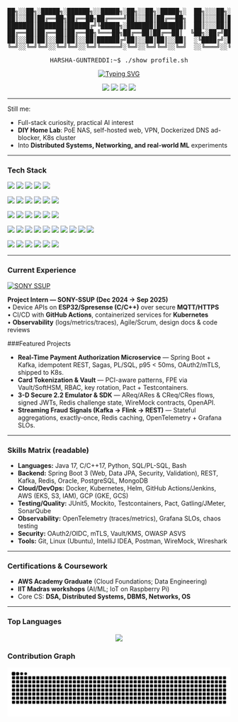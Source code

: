 <div align="center">
<pre>
██╗░░██╗░█████╗░██████╗░░█████╗░██╗░░██╗░█████╗░  ██╗░░░██╗░█████╗░██████╗░██████╗░██╗░░██╗░█████╗░███╗░██╗
██║░░██║██╔══██╗██╔══██╗██╔════╝██║░░██║██╔══██╗  ██║░░░██║██╔══██╗██╔══██╗██╔══██╗██║░░██║██╔══██╗████╗██║
███████║███████║██████╔╝╚█████╗░███████║███████║  ██║░░░██║███████║██████╔╝██║░░██║███████║███████║██╔████║
██╔══██║██╔══██║██╔══██╗╚═══██╗██╔══██║██╔══██║  ╚██╗░██╔╝██╔══██║██╔══██╗██║░░██║██╔══██║██╔══██║██║╚███║
██║░░██║██║░░██║██║░░██║██████╔╝██║░░██║██║░░██║  ░╚████╔╝░██║░░██║██║░░██║██╔══██╗██║░░██║██║░░██║██║░╚██║
╚═╝░░╚═╝╚═╝░░╚═╝╚═╝░░╚═╝╚═════╝░╚═╝░░╚═╝╚═╝░░╚═╝  ░░╚═══╝░░╚═╝░░╚═╝╚═╝░░╚═╝██████╔╝╚═╝░░╚═╝╚═╝░░╚═╝╚═╝░░╚═╝
</pre>

<pre>HARSHA-GUNTREDDI:~$ ./show_profile.sh</pre>

<a href="https://github.com/HarshaGuntreddi">
  <img src="https://readme-typing-svg.herokuapp.com?font=Fira+Code&size=22&pause=1000&color=39FF14&center=true&width=580&lines=Welcome+to+my+Profile...;Backend+Engineer+(Java+17%2FSpring+Boot+3);Distributed+Systems+%26+Streaming+(Kafka%2C+Flink);Home+Lab+%26+Networking+Enthusiast" alt="Typing SVG" />
</a>

<p align="center">
  <a href="https://github.com/HarshaGuntreddi" target="_blank"><img src="https://img.shields.io/badge/GitHub-100000?style=for-the-badge&logo=github&logoColor=white"></a>
  <a href="https://www.linkedin.com/in/harshaguntreddi/" target="_blank"><img src="https://img.shields.io/badge/LinkedIn-0077B5?style=for-the-badge&logo=linkedin&logoColor=white"></a>
  <a href="mailto:harshavguntreddi@gmail.com"><img src="https://img.shields.io/badge/Gmail-D14836?style=for-the-badge&logo=gmail&logoColor=white"></a>
  <a href="https://about-harsha.pages.dev" target="_blank"><img src="https://img.shields.io/badge/Portfolio-0d1117?style=for-the-badge&logo=vercel&logoColor=white"></a>
</p>
</div>

---
Still me:
- Full-stack curiosity, practical AI interest️
- **DIY Home Lab**: PoE NAS, self-hosted web, VPN, Dockerized DNS ad-blocker, K8s cluster
- Into **Distributed Systems, Networking, and real-world ML** experiments

---

### Tech Stack

<!-- Languages -->
<p>
  <img src="https://img.shields.io/badge/Java_17-ED8B00?style=for-the-badge&logo=openjdk&logoColor=white">
  <img src="https://img.shields.io/badge/C/C%2B%2B-00599C?style=for-the-badge&logo=cplusplus&logoColor=white">
  <img src="https://img.shields.io/badge/Python-3776AB?style=for-the-badge&logo=python&logoColor=white">
  <img src="https://img.shields.io/badge/SQL%2FPLSQL-4479A1?style=for-the-badge&logo=oracle&logoColor=white">
  <img src="https://img.shields.io/badge/Bash-121011?style=for-the-badge&logo=gnu-bash&logoColor=white">
</p>

<!-- Backend & Data -->
<p>
  <img src="https://img.shields.io/badge/Spring_Boot_3-6DB33F?style=for-the-badge&logo=spring&logoColor=white">
  <img src="https://img.shields.io/badge/Kafka-231F20?style=for-the-badge&logo=apachekafka&logoColor=white">
  <img src="https://img.shields.io/badge/Redis-DC382D?style=for-the-badge&logo=redis&logoColor=white">
  <img src="https://img.shields.io/badge/Oracle-F80000?style=for-the-badge&logo=oracle&logoColor=white">
  <img src="https://img.shields.io/badge/PostgreSQL-316192?style=for-the-badge&logo=postgresql&logoColor=white">
  <img src="https://img.shields.io/badge/MongoDB-4ea94b?style=for-the-badge&logo=mongodb&logoColor=white">
</p>

<!-- Cloud & DevOps -->
<p>
  <img src="https://img.shields.io/badge/Docker-2496ED?style=for-the-badge&logo=docker&logoColor=white">
  <img src="https://img.shields.io/badge/Kubernetes-326CE5?style=for-the-badge&logo=kubernetes&logoColor=white">
  <img src="https://img.shields.io/badge/Helm-0F1689?style=for-the-badge&logo=helm&logoColor=white">
  <img src="https://img.shields.io/badge/GitHub_Actions-2671E5?style=for-the-badge&logo=githubactions&logoColor=white">
  <img src="https://img.shields.io/badge/AWS-FF9900?style=for-the-badge&logo=amazonaws&logoColor=white">
  <img src="https://img.shields.io/badge/GCP-4285F4?style=for-the-badge&logo=googlecloud&logoColor=white">
</p>

<!-- Quality, Observability & Security -->
<p>
  <img src="https://img.shields.io/badge/JUnit5-25A162?style=for-the-badge&logo=junit5&logoColor=white">
  <img src="https://img.shields.io/badge/Mockito-000000?style=for-the-badge&logo=java&logoColor=white">
  <img src="https://img.shields.io/badge/Testcontainers-0047BB?style=for-the-badge&logo=docker&logoColor=white">
  <img src="https://img.shields.io/badge/Gatling-FF9E2C?style=for-the-badge&logo=gatling&logoColor=white">
  <img src="https://img.shields.io/badge/OpenAPI-6BA539?style=for-the-badge&logo=openapiinitiative&logoColor=white">
  <img src="https://img.shields.io/badge/OpenTelemetry-000000?style=for-the-badge&logo=opentelemetry&logoColor=white">
  <img src="https://img.shields.io/badge/Grafana-F46800?style=for-the-badge&logo=grafana&logoColor=white">
  <img src="https://img.shields.io/badge/OAuth2%2FOIDC-2C3E50?style=for-the-badge&logo=auth0&logoColor=white">
  <img src="https://img.shields.io/badge/mTLS-2C3E50?style=for-the-badge&logo=letsencrypt&logoColor=white">
  <img src="https://img.shields.io/badge/Vault%2FKMS-000000?style=for-the-badge&logo=vault&logoColor=white">
</p>

<!-- Home Lab, Virtualization & Networking (kept from your original) -->
<p>
  <img src="https://img.shields.io/badge/Proxmox-E57000?style=for-the-badge&logo=proxmox&logoColor=white">
  <img src="https://img.shields.io/badge/TrueNAS-0095D5?style=for-the-badge&logo=truenas&logoColor=white">
  <img src="https://img.shields.io/badge/Ubiquiti-0192F5?style=for-the-badge&logo=ubiquiti&logoColor=white">
  <img src="https://img.shields.io/badge/Plex-E5A00D?style=for-the-badge&logo=plex&logoColor=white">
  <img src="https://img.shields.io/badge/Nginx-009639?style=for-the-badge&logo=nginx&logoColor=white">
  <img src="https://img.shields.io/badge/Raspberry%20Pi-A22846?style=for-the-badge&logo=raspberrypi&logoColor=white">
</p>

---
### Current Experience

<p>
  <a href="https://www.sony.com" target="_blank">
    <img src="https://img.shields.io/badge/SONY%20SSUP-000000?style=for-the-badge&logo=sony&logoColor=white" alt="SONY SSUP">
  </a>
</p>

**Project Intern — SONY-SSUP (Dec 2024 → Sep 2025)**  
• Device APIs on **ESP32/Spresense (C/C++)** over secure **MQTT/HTTPS**  
• CI/CD with **GitHub Actions**, containerized services for **Kubernetes**  
• **Observability** (logs/metrics/traces), Agile/Scrum, design docs & code reviews


###Featured Projects

- **Real-Time Payment Authorization Microservice** — Spring Boot + Kafka, idempotent REST, Sagas, PL/SQL, p95 < 50ms, OAuth2/mTLS, shipped to K8s.  
- **Card Tokenization & Vault** — PCI-aware patterns, FPE via Vault/SoftHSM, RBAC, key rotation, Pact + Testcontainers.  
- **3-D Secure 2.2 Emulator & SDK** — AReq/ARes & CReq/CRes flows, signed JWTs, Redis challenge state, WireMock contracts, OpenAPI.  
- **Streaming Fraud Signals (Kafka → Flink → REST)** — Stateful aggregations, exactly-once, Redis caching, OpenTelemetry + Grafana SLOs.

---

### Skills Matrix (readable)

- **Languages:** Java 17, C/C++17, Python, SQL/PL-SQL, Bash  
- **Backend:** Spring Boot 3 (Web, Data JPA, Security, Validation), REST, Kafka, Redis, Oracle, PostgreSQL, MongoDB  
- **Cloud/DevOps:** Docker, Kubernetes, Helm, GitHub Actions/Jenkins, AWS (EKS, S3, IAM), GCP (GKE, GCS)  
- **Testing/Quality:** JUnit5, Mockito, Testcontainers, Pact, Gatling/JMeter, SonarQube  
- **Observability:** OpenTelemetry (traces/metrics), Grafana SLOs, chaos testing  
- **Security:** OAuth2/OIDC, mTLS, Vault/KMS, OWASP ASVS  
- **Tools:** Git, Linux (Ubuntu), IntelliJ IDEA, Postman, WireMock, Wireshark  

---

###  Certifications & Coursework

- **AWS Academy Graduate** (Cloud Foundations; Data Engineering)  
- **IIT Madras workshops** (AI/ML; IoT on Raspberry Pi)  
- Core CS: **DSA, Distributed Systems, DBMS, Networks, OS**

---

### Top Languages
<p align="center">
  <img align="center" src="https://github-readme-stats.vercel.app/api/top-langs?username=HarshaGuntreddi&theme=dark&hide_border=true&bg_color=0d1117&title_color=39FF14&text_color=39FF14" />
</p>

###  Contribution Graph
<p align="center">
  <img src="https://github.com/HarshaGuntreddi/HarshaGuntreddi/blob/output/github-contribution-grid-snake.svg" alt="Snake Animation">
</p>
